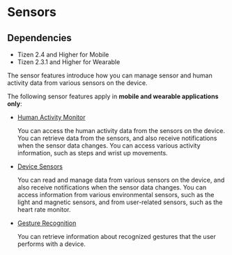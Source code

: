 # Sensors

## Dependencies

- Tizen 2.4 and Higher for Mobile
- Tizen 2.3.1 and Higher for Wearable

The sensor features introduce how you can manage sensor and human activity data from various sensors on the device.

The following sensor features apply in **mobile and wearable applications only**:

- [Human Activity Monitor](./sensors/ham-w.md)

  You can access the human activity data from the sensors on the device. You can retrieve data from the sensors, and also receive notifications when the sensor data changes. You can access various activity information, such as steps and wrist up movements.

- [Device Sensors](./sensors/device-sensors-w.md)

  You can read and manage data from various sensors on the device, and also receive notifications when the sensor data changes. You can access information from various environmental sensors, such as the light and magnetic sensors, and from user-related sensors, such as the heart rate monitor.

- [Gesture Recognition](./sensors/ham-gesture-w.md)

  You can retrieve information about recognized gestures that the user performs with a device.